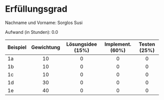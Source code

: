 # Erfüllungsgrad

Nachname und Vorname: Sorglos Susi

Aufwand (in Stunden): 0.0

| Beispiel  | Gewichtung  | Lösungsidee (15%) | Implement. (60%) | Testen (25%)    |
| --------- | :---------: | :---------------: | :--------------: | :-------------: |
| 1a        | 10          | 0                 | 0                | 0               |
| 1b        | 10          | 0                 | 0                | 0               |
| 1c        | 10          | 0                 | 0                | 0               |
| 1d        | 30          | 0                 | 0                | 0               |
| 1e        | 40          | 0                 | 0                | 0               |
